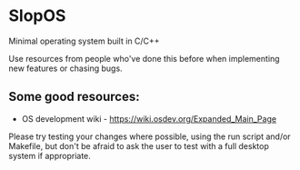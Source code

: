 # SlopOS
Minimal operating system built in C/C++

Use resources from people who've done this before when implementing new features or chasing bugs.

## Some good resources:
* OS development wiki - https://wiki.osdev.org/Expanded_Main_Page

Please try testing your changes where possible, using the run script and/or Makefile, but don't be afraid to ask the user to test with a full desktop system if appropriate.
